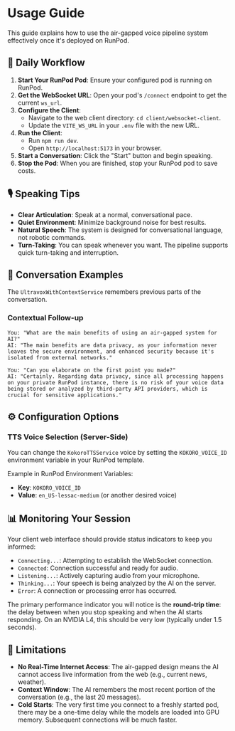 # Usage Guide

This guide explains how to use the air-gapped voice pipeline system effectively once it's deployed on RunPod.

## 🎯 Daily Workflow

1.  **Start Your RunPod Pod**: Ensure your configured pod is running on RunPod.
2.  **Get the WebSocket URL**: Open your pod's `/connect` endpoint to get the current `ws_url`.
3.  **Configure the Client**:
    -   Navigate to the web client directory: `cd client/websocket-client`.
    -   Update the `VITE_WS_URL` in your `.env` file with the new URL.
4.  **Run the Client**:
    -   Run `npm run dev`.
    -   Open `http://localhost:5173` in your browser.
5.  **Start a Conversation**: Click the "Start" button and begin speaking.
6.  **Stop the Pod**: When you are finished, stop your RunPod pod to save costs.

## 🎙️ Speaking Tips

-   **Clear Articulation**: Speak at a normal, conversational pace.
-   **Quiet Environment**: Minimize background noise for best results.
-   **Natural Speech**: The system is designed for conversational language, not robotic commands.
-   **Turn-Taking**: You can speak whenever you want. The pipeline supports quick turn-taking and interruption.

## 💬 Conversation Examples

The `UltravoxWithContextService` remembers previous parts of the conversation.

### Contextual Follow-up
```
You: "What are the main benefits of using an air-gapped system for AI?"
AI: "The main benefits are data privacy, as your information never leaves the secure environment, and enhanced security because it's isolated from external networks."

You: "Can you elaborate on the first point you made?"
AI: "Certainly. Regarding data privacy, since all processing happens on your private RunPod instance, there is no risk of your voice data being stored or analyzed by third-party API providers, which is crucial for sensitive applications."
```

## ⚙️ Configuration Options

### TTS Voice Selection (Server-Side)
You can change the `KokoroTTSService` voice by setting the `KOKORO_VOICE_ID` environment variable in your RunPod template.

Example in RunPod Environment Variables:
-   **Key**: `KOKORO_VOICE_ID`
-   **Value**: `en_US-lessac-medium` (or another desired voice)

## 📊 Monitoring Your Session

Your client web interface should provide status indicators to keep you informed:
-   `Connecting...`: Attempting to establish the WebSocket connection.
-   `Connected`: Connection successful and ready for audio.
-   `Listening...`: Actively capturing audio from your microphone.
-   `Thinking...`: Your speech is being analyzed by the AI on the server.
-   `Error`: A connection or processing error has occurred.

The primary performance indicator you will notice is the **round-trip time**: the delay between when you stop speaking and when the AI starts responding. On an NVIDIA L4, this should be very low (typically under 1.5 seconds).

## 🚫 Limitations

-   **No Real-Time Internet Access**: The air-gapped design means the AI cannot access live information from the web (e.g., current news, weather).
-   **Context Window**: The AI remembers the most recent portion of the conversation (e.g., the last 20 messages).
-   **Cold Starts**: The very first time you connect to a freshly started pod, there may be a one-time delay while the models are loaded into GPU memory. Subsequent connections will be much faster. 